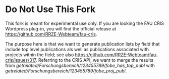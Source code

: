 Do Not Use This Fork
=========================

This fork is meant for experimental use only. If you are looking the FAU CRIS Wordpress plug-in, you will find the official release at https://github.com/RRZE-Webteam/fau-cris.

The purpose here is that we want to generate publication lists by field that include top level publications als well as publications associated with projects within the field; see also https://github.com/RRZE-Webteam/fau-cris/issues/317. Referring to the CRIS API, we want to merge the results from *getrelated/Forschungsbereich/123455789/fobe_has_top_publ* with *getrelated/Forschungsbereich/123455789/fobe_proj_publ*.
